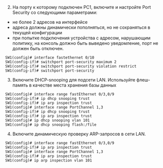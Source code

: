 2. На порту к которому подключен PC1, включите и настройте Port Security со следующими параметрами:
  - не более 2 адресов на интерфейсе
  - адреса должны динамически пополняться, но не сохраняться в текущей конфигурации
  - при попытке подключения устройства с адресом, нарушающим политику, на консоль должно быть выведено уведомление, порт не должен быть отключен.
```
SW1(config)# interface fastethernet 0/10
SW1(config-if)# switchport port-security maximum 2
SW1(config-if)# switchport port-security violation restrict
SW1(config-if)# switchport port-security
```
3. Включите DHCP-snooping для подсети LAN. Используйте флеш-память в качестве места хранения базы данных
```
SW1(config)# interface range fastEthernet 0/3,0/9
SW1(config-if)# ip dhcp snooping trust
SW1(config-if)# ip arp inspection trust
SW1(config)# interface range PortChannel 1,3
SW1(config-if)# ip dhcp snooping trust
SW1(config-if)# ip arp inspection trust
SW1(config)# ip dhcp snooping vlan 101
SW1(config)# ip dhcp snooping flash:/file
```
4. Включите динамическую проверку ARP-запросов в сети LAN.
```
SW1(config)# interface range fastEthernet 0/3,0/9
SW1(config-if)# ip arp inspection trust
SW1(config)# interface range PortChannel 1,3
SW1(config-if)# ip arp inspection trust
SW1(config)# ip arp inspection vlan 101
```